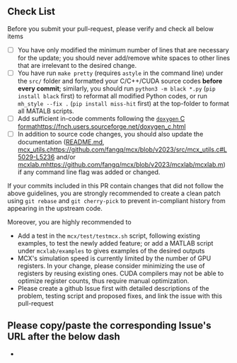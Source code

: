 ## Check List
Before you submit your pull-request, please verify and check all below items

- [ ] You have only modified the minimum number of lines that are necessary for the update; you should never add/remove white spaces to other lines that are irrelevant to the desired change.
- [ ] You have run `make pretty` (requires `astyle` in the command line) under the `src/` folder and formatted your C/C++/CUDA source codes **before every commit**; similarly, you should run `python3 -m black *.py` (`pip install black` first) to reformat all modified Python codes, or run `mh_style --fix .` (`pip install miss-hit` first) at the top-folder to format all MATALB scripts.
- [ ] Add sufficient in-code comments following the [`doxygen` C format](https://fnch.users.sourceforge.net/doxygen_c.html)https://fnch.users.sourceforge.net/doxygen_c.html
- [ ] In addition to source code changes, you should also update the documentation ([README.md](https://github.com/fangq/mcx/blob/master/README.md), [mcx_utils.c](https://github.com/fangq/mcx/blob/v2023/src/mcx_utils.c#L5029-L5236)https://github.com/fangq/mcx/blob/v2023/src/mcx_utils.c#L5029-L5236 and/or [mcxlab.m](https://github.com/fangq/mcx/blob/v2023/mcxlab/mcxlab.m)https://github.com/fangq/mcx/blob/v2023/mcxlab/mcxlab.m) if any command line flag was added or changed.

If your commits included in this PR contain changes that did not follow the above guidelines, you are strongly recommended to create a clean patch using `git rebase` and `git cherry-pick` to prevent in-compliant history from appearing in the upstream code.

Moreover, you are highly recommended to 

- Add a test in the `mcx/test/testmcx.sh` script, following existing examples, to test the newly added feature; or add a MATLAB script under `mcxlab/examples` to gives examples of the desired outputs
- MCX's simulation speed is currently limited by the number of GPU registers. In your change, please consider minimizing the use of registers by reusing existing ones. CUDA compilers may not be able to optimize register counts, thus require manual optimization.
- Please create a github Issue first with detailed descriptions of the problem, testing script and proposed fixes, and link the issue with this pull-request

## Please copy/paste the corresponding Issue's URL after the below dash

- 
